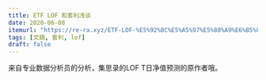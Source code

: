 ```yaml
---
title: ETF LOF 和套利浅谈
date: 2020-06-08
itemurl: "https://re-ra.xyz/ETF-LOF-%E5%92%8C%E5%A5%97%E5%88%A9%E6%B5%85%E8%B0%88/"
tags: [文摘, 套利, lof]
draft: false
---
```


来自专业数据分析员的分析，集思录的LOF T日净值预测的原作者哦。